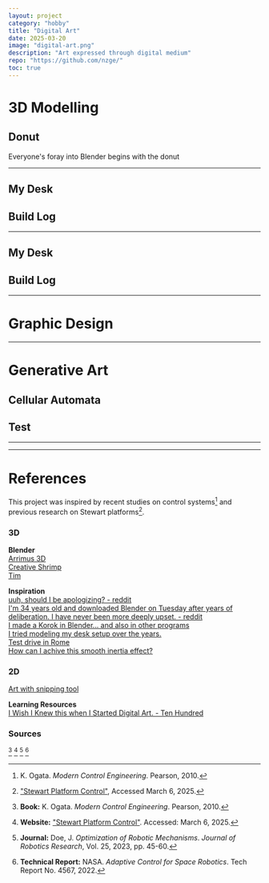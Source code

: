 ```yaml
---
layout: project
category: "hobby"
title: "Digital Art"
date: 2025-03-20
image: "digital-art.png"
description: "Art expressed through digital medium"
repo: "https://github.com/nzge/"
toc: true
---
```


# 3D Modelling

## Donut
Everyone's foray into Blender begins with the donut

---

## My Desk


## Build Log

--- 

## My Desk


## Build Log

--- 

# Graphic Design





---

# Generative Art

## Cellular Automata

## Test

---
---

# References

This project was inspired by recent studies on control systems[^1] and previous research on Stewart platforms[^2].

### 3D 

**Blender**  
[Arrimus 3D](https://www.youtube.com/@Arrimus3D)  
[Creative Shrimp](https://www.youtube.com/@GlebAlexandrov/)  
[Tim ]()  

**Inspiration**  
[uuh, should I be apologizing? - reddit](https://www.reddit.com/r/blender/comments/1jo1arg/uuh_should_i_be_apologizing/)  
[I'm 34 years old and downloaded Blender on Tuesday after years of deliberation. I have never been more deeply upset. - reddit](https://www.reddit.com/r/blender/comments/1jnke1e/im_34_years_old_and_downloaded_blender_on_tuesday/)  
[I made a Korok in Blender... and also in other programs](https://www.reddit.com/r/blender/comments/1jldgxo/i_made_a_korok_in_blender_and_also_in_other/)  
[I tried modeling my desk setup over the years.](https://www.reddit.com/r/blender/comments/1j3jimm/i_tried_modeling_my_desk_setup_over_the_years/)  
[Test drive in Rome](https://www.reddit.com/r/blender/comments/1iwfgy5/test_drive_in_rome/)  
[How can I achive this smooth inertia effect?](https://www.reddit.com/r/Cinema4D/comments/1jfzarp/how_can_i_achive_this_smooth_inertia_effect/)  

### 2D
[Art with snipping tool](https://www.reddit.com/r/glitch_art/comments/1h2opuv/art_with_snipping_tool/)  

**Learning Resources**  
[I Wish I Knew this when I Started Digital Art. - Ten Hundred](https://www.youtube.com/watch?v=xu7stFSOaqg&list=PLTqchMECawApOTaiqJiWeh09Xd4mRvyf0&index=9)

### Sources  
[^1]: K. Ogata. *Modern Control Engineering*. Pearson, 2010.  
[^2]: ["Stewart Platform Control"](https://example.com), Accessed March 6, 2025.  
[^3]: **Book:** K. Ogata. *Modern Control Engineering*. Pearson, 2010.  
[^4]: **Website:** ["Stewart Platform Control"](https://example.com). Accessed: March 6, 2025.  
[^5]: **Journal:** Doe, J. *Optimization of Robotic Mechanisms*. *Journal of Robotics Research*, Vol. 25, 2023, pp. 45-60.  
[^6]: **Technical Report:** NASA. *Adaptive Control for Space Robotics*. Tech Report No. 4567, 2022.  

<!-- Hidden references trigger the footnote rendering -->
<span id="hidden-references"> [^3] [^4] [^5] [^6]</span>